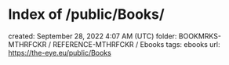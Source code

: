 # Index of /public/Books/

created: September 28, 2022 4:07 AM (UTC)
folder: BOOKMRKS-MTHRFCKR / REFERENCE-MTHRFCKR / Ebooks
tags: ebooks
url: https://the-eye.eu/public/Books
